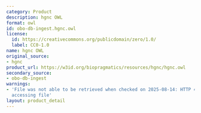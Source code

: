 ```yaml
---
category: Product
description: hgnc OWL
format: owl
id: obo-db-ingest.hgnc.owl
license:
  id: https://creativecommons.org/publicdomain/zero/1.0/
  label: CC0-1.0
name: hgnc OWL
original_source:
- hgnc
product_url: https://w3id.org/biopragmatics/resources/hgnc/hgnc.owl
secondary_source:
- obo-db-ingest
warnings:
- 'File was not able to be retrieved when checked on 2025-08-14: HTTP 404 error when
  accessing file'
layout: product_detail
---
```

